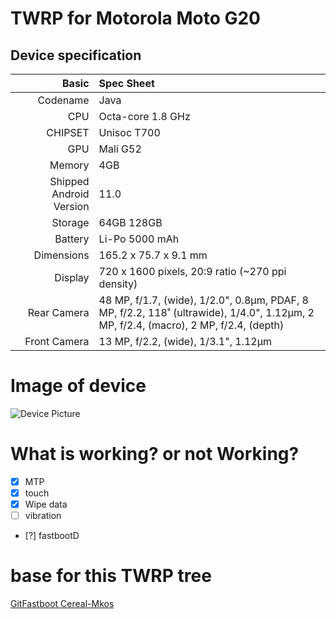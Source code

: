 # TWRP for Motorola Moto G20

## Device specification

Basic   | Spec Sheet
-------:|:------------------------
Codename | Java
CPU     | Octa-core 1.8 GHz
CHIPSET | Unisoc T700
GPU     | Mali G52
Memory  | 4GB
Shipped Android Version | 11.0
Storage | 64GB 128GB
Battery | Li-Po 5000 mAh
Dimensions | 165.2 x 75.7 x 9.1 mm
Display | 720 x 1600 pixels, 20:9 ratio (~270 ppi density)
Rear Camera  | 48 MP, f/1.7, (wide), 1/2.0", 0.8µm, PDAF, 8 MP, f/2.2, 118˚ (ultrawide), 1/4.0", 1.12µm, 2 MP, f/2.4, (macro), 2 MP, f/2.4, (depth)
Front Camera | 13 MP, f/2.2, (wide), 1/3.1", 1.12µm

# Image of device

![Device Picture](https://fdn2.gsmarena.com/vv/pics/motorola/motorola-moto-g20-1.jpg)

# What is working? or not Working?

- [X] MTP
- [X] touch
- [X] Wipe data
- [ ] vibration
- [?] fastbootD


# base for this TWRP tree

<a href="https://github.com/GitFASTBOOT/android_device_realme_RMX3261"> GitFastboot </a>
<a href="https://github.com/Cereal-Mkos/TWRP-Moto-G20/tree/main"> Cereal-Mkos </a>


